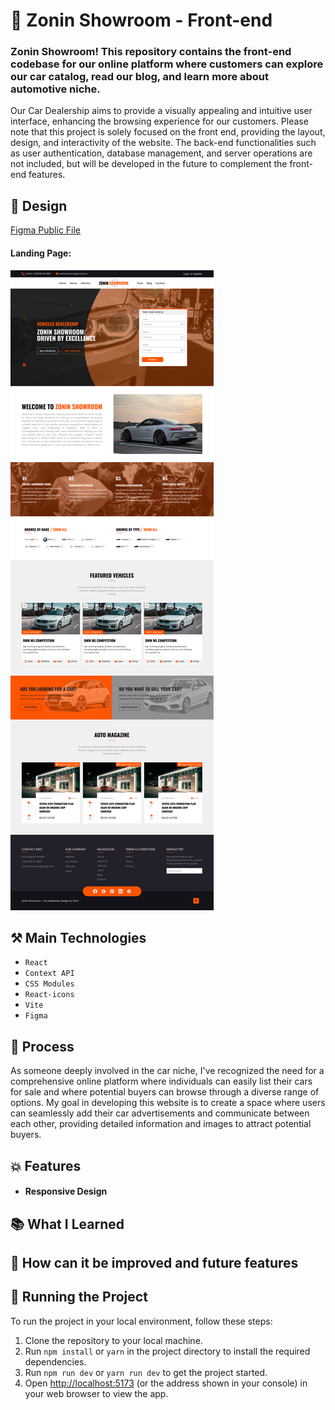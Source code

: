 # :car: Zonin Showroom - Front-end

### Zonin Showroom! This repository contains the front-end codebase for our online platform where customers can explore our car catalog, read our blog, and learn more about automotive niche.

Our Car Dealership aims to provide a visually appealing and intuitive user interface, enhancing the browsing experience for our customers. Please note that this project is solely focused on the front end, providing the layout, design, and interactivity of the website. The back-end functionalities such as user authentication, database management, and server operations are not included, but will be developed in the future to complement the front-end features.

## :art: Design
[Figma Public File](https://www.figma.com/community/file/1368623059742207486/zonin-showroom)

#### Landing Page:
<img src="./src/assets/images/design/Home.png"> 


## :hammer_and_pick: Main Technologies

- `React`
- `Context API`
- `CSS Modules`
- `React-icons`
- `Vite`
- `Figma`

## :memo: Process

As someone deeply involved in the car niche, I've recognized the need for a comprehensive online platform where individuals can easily list their cars for sale and where potential buyers can browse through a diverse range of options. My goal in developing this website is to create a space where users can seamlessly add their car advertisements and communicate between each other, providing detailed information and images to attract potential buyers.

## :boom: Features

- #### Responsive Design

## :books: What I Learned

## :thought_balloon: How can it be improved and future features

## :rotating_light: Running the Project

To run the project in your local environment, follow these steps:

1. Clone the repository to your local machine.
2. Run `npm install` or `yarn` in the project directory to install the required dependencies.
3. Run `npm run dev` or `yarn run dev` to get the project started.
4. Open [http://localhost:5173](http://localhost:5173) (or the address shown in your console) in your web browser to view the app.